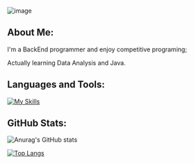 ![image](https://github.com/user-attachments/assets/c387894c-b405-4b4f-9929-ec26fd8a223b)

<h2 align="left">About Me:</h2>

I'm a BackEnd programmer and enjoy competitive programing;

Actually learning Data Analysis and Java.

<h2 align="left">Languages and Tools:</h2>

[![My Skills](https://skillicons.dev/icons?i=py,vscode,java,eclipse,django)](https://skillicons.dev)

<h2 align="left">GitHub Stats:</h2>

![Anurag's GitHub stats](https://github-readme-stats.vercel.app/api?username=Danil0Ribeir0&theme=dark&show_icons=true)

[![Top Langs](https://github-readme-stats.vercel.app/api/top-langs/?username=Danil0Ribeir0&theme=dark&layout=compact)](https://github.com/anuraghazra/github-readme-stats)


